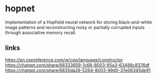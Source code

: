 # hopnet
Implementation of a Hopfield neural network for storing black-and-white image patterns and reconstructing noisy or partially corrupted inputs through associative memory recall.

## links
https://en.cppreference.com/w/cpp/language/constructor
https://chatgpt.com/share/68333859-1c68-8003-85a3-63488c8376df
https://chatgpt.com/share/6835da28-5264-8003-99d0-37e06345de91
